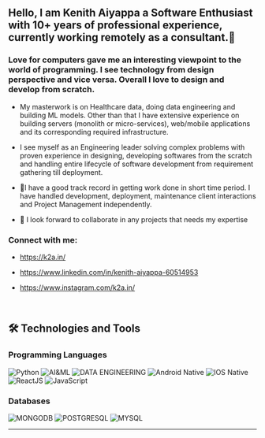 ## Hello, I am Kenith Aiyappa a Software Enthusiast with 10+ years of professional experience, currently working remotely as a consultant.👋

### Love for computers gave me an interesting viewpoint to the world of programming. I see technology from design perspective and vice versa. Overall I love to design and develop from scratch.


- My masterwork is on Healthcare data, doing data engineering and building ML models. Other than that I have extensive experience on building servers (monolith or micro-services), web/mobile applications and its corresponding required infrastructure. 
- I see myself as an Engineering leader solving complex problems with proven experience in designing, developing softwares from the scratch and handling entire lifecycle of software development from requirement gathering till deployment.
- 🌱I have a good track record in getting work done in short time period. I have handled development, deployment, maintenance client interactions and Project Management independently. 

- 👯 I look forward to collaborate in any projects that needs my expertise 


### Connect with me:

- https://k2a.in/

- https://www.linkedin.com/in/kenith-aiyappa-60514953

- https://www.instagram.com/k2a.in/

<br />

## 🛠️ Technologies and Tools

### Programming Languages
<p>
    <img alt="Python" src="https://img.shields.io/badge/python-3670A0?style=for-the-badge&logo=python&logoColor=ffdd54" /> 
    <img alt="AI&ML" src="https://img.shields.io/badge/%20-AI%26ML%20-blue?style=for-the-badge&logoColor=ffdd54" /> 
    <img alt="DATA ENGINEERING" src="https://img.shields.io/badge/-Data%20Engineering-blue?style=for-the-badge&logoColor=ffdd54" /> 
    <img alt="Android Native" src="https://img.shields.io/badge/-Android%20Native-green?style=for-the-badge&logoColor=ffdd54" />
    <img alt="IOS Native" src="https://img.shields.io/badge/-IOS%20Native-white?style=for-the-badge&logoColor=ffdd54" />
    <img alt="ReactJS" src="https://img.shields.io/badge/-ReactJS-violet?style=for-the-badge&logoColor=ffdd54" />
    <img alt="JavaScript" src="https://img.shields.io/badge/JavaScript-323330?style=for-the-badge&logo=javascript&logoColor=F7DF1E" /> 
</p>


### Databases
<p>
    <img alt="MONGODB" src="https://img.shields.io/badge/MongoDB-4EA94B?style=for-the-badge&logo=mongodb&logoColor=white" /> 
    <img alt="POSTGRESQL" src="https://img.shields.io/badge/PostgreSQL-316192?style=for-the-badge&logo=postgresql&logoColor=white" /> 
    <img alt="MYSQL" src="https://img.shields.io/badge/MySQL-00000F?style=for-the-badge&logo=mysql&logoColor=white" /> 

</p>

---

